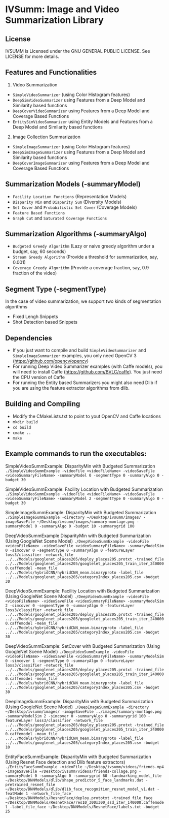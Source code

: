 # IVSumm: Image and Video Summarization Library

## License
IVSUMM is Licensed under the GNU GENERAL PUBLIC LICENSE. See LICENSE for more details.

## Features and Functionalities
1) Video Summarization
- `SimpleVideoSummarizer` (using Color Histogram features)
- `DeepSimVideoSummarizer` using Features from a Deep Model and Similarity based functions
- `DeepCoverVideoSummarizer` using Features from a Deep Model and Coverage Based Functions
- `EntitySimVideoSummarizer` using Entity Models and Features from a Deep Model and Similarity based functions

2) Image Collection Summarization
- `SimpleImageSummarizer` (using Color Histogram features)
- `DeepSimImageSummarizer` using Features from a Deep Model and Similarity based functions
- `DeepCoverImageSummarizer` using Features from a Deep Model and Coverage Based Functions

## Summarization Models (-summaryModel)
- `Facility Location Functions` (Representation Models)
- `Disparity Min` and `Disparity Sum` (Diversity Models)
- `Set Cover` and `Probabilistic Set Cover` (Coverage Models)
- `Feature Based Functions`
- `Graph Cut` and `Saturated Coverage Functions`

## Summarization Algorithms (-summaryAlgo)
- `Budgeted Greedy Algorithm` (Lazy or naive greedy algorithm under a budget, say, 60 seconds)
- `Stream Greedy Algorithm` (Provide a threshold for summarization, say, 0.001)
- `Coverage Greedy Algorithm` (Provide a coverage fraction, say, 0.9 fraction of the video)

## Segment Type (-segmentType)
In the case of video summarization, we support two kinds of segmentation algorithms
- Fixed Lengh Snippets
- Shot Detection based Snippets

## Dependencies
- If you just want to compile and build `SimpleVideoSummarizer` and `SimpleImageSummarizer` examples, you only need OpenCV 3 (https://github.com/opencv/opencv)
- For running Deep Video Summarizer examples (with Caffe models), you will need to install Caffe (https://github.com/BVLC/caffe). You just need the CPU version of Caffe
- For running the Entity based Summarizers you might also need Dlib if you are using the feature extractor algorithms from dlib.

## Building and Compiling
- Modify the CMakeLists.txt to point to yout OpenCV and Caffe locations
- `mkdir build`
- `cd build`
- `cmake ..`
- `make`

## Example commands to run the executables:

SimpleVideoSummExample: DisparityMin with Budgeted Summarization 
`./SimpleVideoSummExample -videoFile <videoFileName> -videoSaveFile <videoSummaryFileName> -summaryModel 0 -segmentType 0 -summaryAlgo 0 -budget 30`

SimpleVideoSummExample: Facility Location with Budgeted Summarization
`./SimpleVideoSummExample -videoFile <videoFileName> -videoSaveFile <videoSummaryFileName> -summaryModel 2 -segmentType 0 -summaryAlgo 0 -budget 30`

SimpleImageSummExample: DisparityMin with Budgeted Summarization
`./SimpleImageSummExample -directory ~/Desktop/ivsumm/images/ -imageSaveFile ~/Desktop/ivsumm/images/summary-montage.png -summaryModel 0 -summaryAlgo 0 -budget 10 -summarygrid 100`

DeepVideoSummExample DisparityMin with Budgeted Summarization (Using GoogleNet Scene Model)
`./DeepVideoSummExample -videoFile <videoFileName> -videoSaveFile <videoSummaryFileName> -summaryModelSim 0 -simcover 0 -segmentType 0 -summaryAlgo 0 -featureLayer loss3/classifier -network_file ../../Models/googlenet_places205/deploy_places205.protxt -trained_file ../../Models/googlenet_places205/googlelet_places205_train_iter_2400000.caffemodel -mean_file ../../Models/hybridCNN/hybridCNN_mean.binaryproto -label_file ../../Models/googlenet_places205/categoryIndex_places205.csv -budget 30`

DeepVideoSummExample: Facility Location with Budgeted Summarization (Using GoogleNet Scene Model)
`./DeepVideoSummExample -videoFile <videoFileName> -videoSaveFile <videoSummaryFileName> -summaryModelSim 2 -simcover 0 -segmentType 0 -summaryAlgo 0 -featureLayer loss3/classifier -network_file ../../Models/googlenet_places205/deploy_places205.protxt -trained_file ../../Models/googlenet_places205/googlelet_places205_train_iter_2400000.caffemodel -mean_file ../../Models/hybridCNN/hybridCNN_mean.binaryproto -label_file ../../Models/googlenet_places205/categoryIndex_places205.csv -budget 30`

DeepVideoSummExample: SetCover with Budgeted Summarization (Using GoogleNet Scene Model)
`./DeepVideoSummExample -videoFile <videoFileName> -videoSaveFile <videoSummaryFileName> -summaryModelSim 0 -simcover 1 -segmentType 0 -summaryAlgo 0 -featureLayer loss3/classifier -network_file ../../Models/googlenet_places205/deploy_places205.protxt -trained_file ../../Models/googlenet_places205/googlelet_places205_train_iter_2400000.caffemodel -mean_file ../../Models/hybridCNN/hybridCNN_mean.binaryproto -label_file ../../Models/googlenet_places205/categoryIndex_places205.csv -budget 30`

DeepImageSummExample: DisparityMin with Budgeted Summarization (Using GoogleNet Scene Model)
`./DeepImageSummExample -directory ~/Desktop/ivsumm/images/ -imageSaveFile ../images/summary-montage.png -summaryModelSim 2 -simcover 0 -summaryAlgo 0 -summarygrid 100 -featureLayer loss3/classifier -network_file ../../Models/googlenet_places205/deploy_places205.protxt -trained_file ../../Models/googlenet_places205/googlelet_places205_train_iter_2400000.caffemodel -mean_file ../../Models/hybridCNN/hybridCNN_mean.binaryproto -label_file ../../Models/googlenet_places205/categoryIndex_places205.csv -budget 10`

EntityFaceSummExample: DisparityMin with Budgeted Summarization (Using Resnet Face detection and Dlib feature extractors)
`./EntityFaceSummExample -videoFile ~/Desktop/ivsumm/videos/friends.mp4 -imageSaveFile ~/Desktop/ivsumm/videos/friends-collage.png -summaryModel 0 -summaryAlgo 0 -summarygrid 60 -landmarking_model_file ~/Desktop/DNNModels/dlib/shape_predictor_5_face_landmarks.dat -pretrained_resnet_file ~/Desktop/DNNModels/dlib/dlib_face_recognition_resnet_model_v1.dat -featMode 1 -network_file_face ~/Desktop/DNNModels/ResnetFace/deploy.prototxt -trained_file_face ~/Desktop/DNNModels/ResnetFace/res10_300x300_ssd_iter_140000.caffemodel -label_file_face ~/Desktop/DNNModels/ResnetFace/labels.txt -budget 25`
